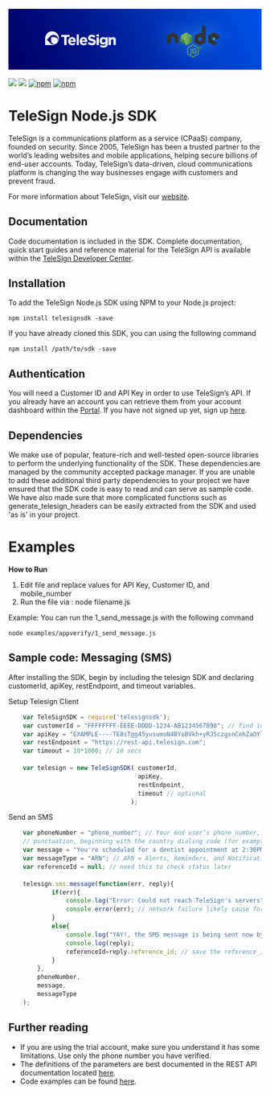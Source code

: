 [<img src="/node_banner.jpg">](https://developer.telesign.com)

[<img src="https://img.shields.io/travis/TeleSign/node_telesign.svg">](https://travis-ci.org/TeleSign/node_telesign) [<img src="https://img.shields.io/codecov/c/github/TeleSign/node_telesign.svg">](https://codecov.io/gh/TeleSign/node_telesign) [![npm](https://img.shields.io/npm/v/telesignsdk.svg)]() [![npm](https://img.shields.io/npm/l/telesignsdk.svg)]()  

TeleSign Node.js SDK
=================

TeleSign is a communications platform as a service (CPaaS) company, founded on security. Since 2005, TeleSign has
been a trusted partner to the world’s leading websites and mobile applications, helping secure billions of end-user
accounts. Today, TeleSign’s data-driven, cloud communications platform is changing the way businesses engage with
customers and prevent fraud.

For more information about TeleSign, visit our [website](http://www.TeleSign.com>).


Documentation
-------------

Code documentation is included in the SDK. Complete documentation, quick start guides and reference material
for the TeleSign API is available within the [TeleSign Developer Center](https://developer.telesign.com/).


Installation
------------

To add the TeleSign Node.js SDK using NPM to your Node.js project:

```
npm install telesignsdk -save
```

If you have already cloned this SDK, you can using the following command
```
npm install /path/to/sdk -save
```

Authentication
--------------

You will need a Customer ID and API Key in order to use TeleSign’s API. If you already have an account you can retrieve
them from your account dashboard within the [Portal](https://portal.telesign.com/login). If you have not signed up
yet, sign up [here](https://portal.telesign.com/signup).


Dependencies
------------

We make use of popular, feature-rich and well-tested open-source libraries to perform the underlying functionality of
the SDK. These dependencies are managed by the community accepted package manager. If you are unable to add these
additional third party dependencies to your project we have ensured that the SDK code is easy to read and can serve as
sample code. We have also made sure that more complicated functions such as generate_telesign_headers can be easily
extracted from the SDK and used 'as is' in your project.


Examples
========

**How to Run**

1. Edit file and replace values for API Key, Customer ID, and mobile_number
2. Run the file via : node filename.js

Example: You can run the 1_send_message.js with the following command

```
node examples/appverify/1_send_message.js
```

Sample code: Messaging (SMS)
----------------------------------------

After installing the SDK, begin by including the telesign SDK and declaring customerId, apiKey, restEndpoint, and
timeout variables.

Setup Telesign Client

```javascript
    var TeleSignSDK = require('telesignsdk');
    var customerId = "FFFFFFFF-EEEE-DDDD-1234-AB1234567890"; // find in portal.telesign.com
    var apiKey = "EXAMPLE----TE8sTgg45yusumoN4BYsBVkh+yRJ5czgsnCehZaOYldPJdmFh6NeX8kunZ2zU1YWaUw/0wV6xfw==";
    var restEndpoint = "https://rest-api.telesign.com";
    var timeout = 10*1000; // 10 secs

    var telesign = new TeleSignSDK( customerId,
                                    apiKey,
                                    restEndpoint,
                                    timeout // optional
                                  );
```

Send an SMS

```javascript
    var phoneNumber = "phone_number"; // Your end user’s phone number, as a string of digits without spaces or
    // punctuation, beginning with the country dialing code (for example, “1” for North America)
    var message = "You're scheduled for a dentist appointment at 2:30PM.";
    var messageType = "ARN"; // ARN = Alerts, Reminders, and Notifications; OTP = One time password; MKT = Marketing
    var referenceId = null; // need this to check status later

    telesign.sms.message(function(err, reply){
            if(err){
                console.log("Error: Could not reach TeleSign's servers");
                console.error(err); // network failure likely cause for error
            }
            else{
                console.log("YAY!, the SMS message is being sent now by TeleSign!");
                console.log(reply);
                referenceId=reply.reference_id; // save the reference_id to check status of the message
            }
        },
        phoneNumber,
        message,
        messageType
    );
```


Further reading
---------------

* If you are using the trial account, make sure you understand it has some limitations. 
Use only the phone number you have verified.
* The definitions of the parameters are best documented in the REST API documentation 
located [here](https://developer.telesign.com/docs/api-docs).
* Code examples can be found [here](/examples).
